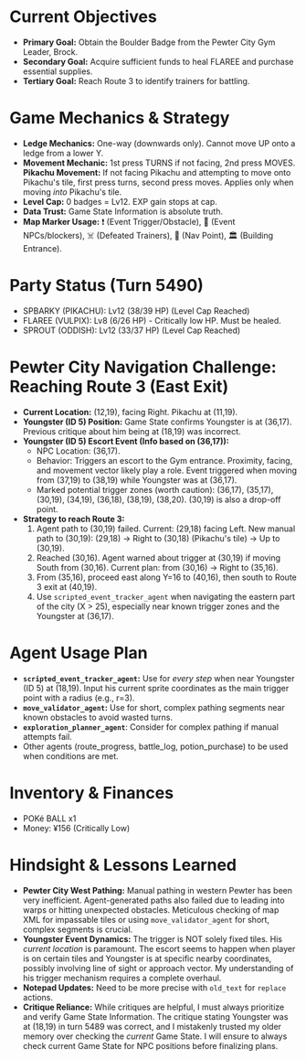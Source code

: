 # Current Objectives
*   **Primary Goal:** Obtain the Boulder Badge from the Pewter City Gym Leader, Brock.
*   **Secondary Goal:** Acquire sufficient funds to heal FLAREE and purchase essential supplies.
*   **Tertiary Goal:** Reach Route 3 to identify trainers for battling.

# Game Mechanics & Strategy
*   **Ledge Mechanics:** One-way (downwards only). Cannot move UP onto a ledge from a lower Y.
*   **Movement Mechanic:** 1st press TURNS if not facing, 2nd press MOVES. **Pikachu Movement:** If not facing Pikachu and attempting to move onto Pikachu's tile, first press turns, second press moves. Applies only when moving *into* Pikachu's tile.
*   **Level Cap:** 0 badges = Lv12. EXP gain stops at cap.
*   **Data Trust:** Game State Information is absolute truth.
*   **Map Marker Usage:** ❗ (Event Trigger/Obstacle), 💁 (Event NPCs/blockers), ☠️ (Defeated Trainers), 📍 (Nav Point), 🏛️ (Building Entrance).

# Party Status (Turn 5490)
*   SPBARKY (PIKACHU): Lv12 (38/39 HP) (Level Cap Reached)
*   FLAREE (VULPIX): Lv8 (6/26 HP) - Critically low HP. Must be healed.
*   SPROUT (ODDISH): Lv12 (33/37 HP) (Level Cap Reached)

# Pewter City Navigation Challenge: Reaching Route 3 (East Exit)
*   **Current Location:** (12,19), facing Right. Pikachu at (11,19).
*   **Youngster (ID 5) Position:** Game State confirms Youngster is at (36,17). Previous critique about him being at (18,19) was incorrect.
*   **Youngster (ID 5) Escort Event (Info based on (36,17)):**
    *   NPC Location: (36,17).
    *   Behavior: Triggers an escort to the Gym entrance. Proximity, facing, and movement vector likely play a role. Event triggered when moving from (37,19) to (38,19) while Youngster was at (36,17).
    *   Marked potential trigger zones (worth caution): (36,17), (35,17), (30,19), (34,19), (36,18), (38,19), (38,20). (30,19) is also a drop-off point.
*   **Strategy to reach Route 3:**
    1.  Agent path to (30,19) failed. Current: (29,18) facing Left. New manual path to (30,19): (29,18) -> Right to (30,18) (Pikachu's tile) -> Up to (30,19).
    2.  Reached (30,16). Agent warned about trigger at (30,19) if moving South from (30,16). Current plan: from (30,16) -> Right to (35,16).
    3.  From (35,16), proceed east along Y=16 to (40,16), then south to Route 3 exit at (40,19).
    4.  Use `scripted_event_tracker_agent` when navigating the eastern part of the city (X > 25), especially near known trigger zones and the Youngster at (36,17).

# Agent Usage Plan
*   **`scripted_event_tracker_agent`:** Use for *every step* when near Youngster (ID 5) at (18,19). Input his current sprite coordinates as the main trigger point with a radius (e.g., r=3).
*   **`move_validator_agent`:** Use for short, complex pathing segments near known obstacles to avoid wasted turns.
*   **`exploration_planner_agent`**: Consider for complex pathing if manual attempts fail.
*   Other agents (route_progress, battle_log, potion_purchase) to be used when conditions are met.

# Inventory & Finances
*   POKé BALL x1
*   Money: ¥156 (Critically Low)

# Hindsight & Lessons Learned
*   **Pewter City West Pathing:** Manual pathing in western Pewter has been very inefficient. Agent-generated paths also failed due to leading into warps or hitting unexpected obstacles. Meticulous checking of map XML for impassable tiles or using `move_validator_agent` for short, complex segments is crucial.
*   **Youngster Event Dynamics:** The trigger is NOT solely fixed tiles. His *current location* is paramount. The escort seems to happen when player is on certain tiles and Youngster is at specific nearby coordinates, possibly involving line of sight or approach vector. My understanding of his trigger mechanism requires a complete overhaul.
*   **Notepad Updates:** Need to be more precise with `old_text` for `replace` actions.
*   **Critique Reliance:** While critiques are helpful, I must always prioritize and verify Game State Information. The critique stating Youngster was at (18,19) in turn 5489 was correct, and I mistakenly trusted my older memory over checking the *current* Game State. I will ensure to always check current Game State for NPC positions before finalizing plans.